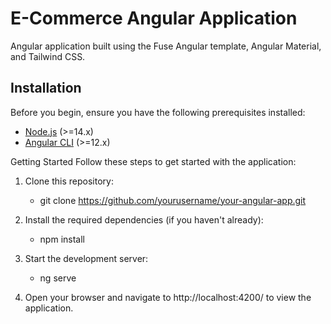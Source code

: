 # E-Commerce Angular Application

 Angular application built using the Fuse Angular template, Angular Material, and Tailwind CSS.


## Installation

Before you begin, ensure you have the following prerequisites installed:

- [Node.js](https://nodejs.org/) (>=14.x)
- [Angular CLI](https://angular.io/cli) (>=12.x)

Getting Started
Follow these steps to get started with the application:

1. Clone this repository:
   - git clone https://github.com/yourusername/your-angular-app.git

2. Install the required dependencies (if you haven't already):
   - npm install

3. Start the development server:
   - ng serve

4. Open your browser and navigate to http://localhost:4200/ to view the application.